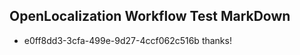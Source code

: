 ## OpenLocalization Workflow Test MarkDown
* e0ff8dd3-3cfa-499e-9d27-4ccf062c516b thanks!

<!--HONumber=Aug16_HO5-->


